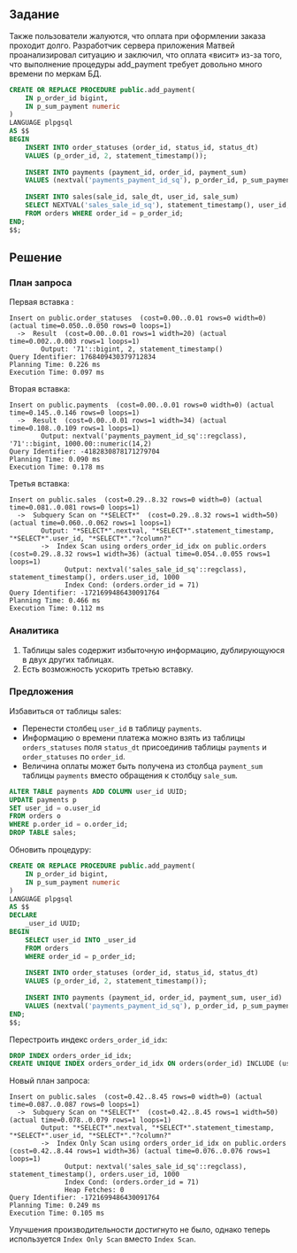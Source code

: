 ## Задание

Также пользователи жалуются, что оплата при оформлении заказа проходит долго.
Разработчик сервера приложения Матвей проанализировал ситуацию и заключил, что оплата «висит» из-за того, что выполнение процедуры add_payment требует довольно много времени по меркам БД. 

```sql
CREATE OR REPLACE PROCEDURE public.add_payment(
    IN p_order_id bigint,
    IN p_sum_payment numeric
)
LANGUAGE plpgsql
AS $$
BEGIN
    INSERT INTO order_statuses (order_id, status_id, status_dt)
    VALUES (p_order_id, 2, statement_timestamp());
    
    INSERT INTO payments (payment_id, order_id, payment_sum)
    VALUES (nextval('payments_payment_id_sq'), p_order_id, p_sum_payment);
    
    INSERT INTO sales(sale_id, sale_dt, user_id, sale_sum)
    SELECT NEXTVAL('sales_sale_id_sq'), statement_timestamp(), user_id, p_sum_payment
    FROM orders WHERE order_id = p_order_id;
END;
$$;
```
## Решение

### План запроса

Первая вставка :
```text
Insert on public.order_statuses  (cost=0.00..0.01 rows=0 width=0) (actual time=0.050..0.050 rows=0 loops=1)
  ->  Result  (cost=0.00..0.01 rows=1 width=20) (actual time=0.002..0.003 rows=1 loops=1)
        Output: '71'::bigint, 2, statement_timestamp()
Query Identifier: 1768409430379712834
Planning Time: 0.226 ms
Execution Time: 0.097 ms
```

Вторая вставка:
```text
Insert on public.payments  (cost=0.00..0.01 rows=0 width=0) (actual time=0.145..0.146 rows=0 loops=1)
  ->  Result  (cost=0.00..0.01 rows=1 width=34) (actual time=0.108..0.109 rows=1 loops=1)
        Output: nextval('payments_payment_id_sq'::regclass), '71'::bigint, 1000.00::numeric(14,2)
Query Identifier: -4182830878171279704
Planning Time: 0.090 ms
Execution Time: 0.178 ms
```

Третья вставка:
```text
Insert on public.sales  (cost=0.29..8.32 rows=0 width=0) (actual time=0.081..0.081 rows=0 loops=1)
  ->  Subquery Scan on "*SELECT*"  (cost=0.29..8.32 rows=1 width=50) (actual time=0.060..0.062 rows=1 loops=1)
        Output: "*SELECT*".nextval, "*SELECT*".statement_timestamp, "*SELECT*".user_id, "*SELECT*"."?column?"
        ->  Index Scan using orders_order_id_idx on public.orders  (cost=0.29..8.32 rows=1 width=36) (actual time=0.054..0.055 rows=1 loops=1)
              Output: nextval('sales_sale_id_sq'::regclass), statement_timestamp(), orders.user_id, 1000
              Index Cond: (orders.order_id = 71)
Query Identifier: -1721699486430091764
Planning Time: 0.466 ms
Execution Time: 0.112 ms
```

### Аналитика

1. Таблицы sales содержит избыточную информацию, дублирующуюся в двух других таблицах.
2. Есть возможность ускорить третью вставку.

### Предложения

Избавиться от таблицы sales:
- Перенести столбец `user_id` в таблицу `payments`.
- Информацию о времени платежа можно взять из таблицы `orders_statuses` поля `status_dt` присоединив таблицы `payments` и `order_statuses` по `order_id`.
- Величина оплаты может быть получена из столбца `payment_sum` таблицы `payments` вместо обращения к столбцу `sale_sum`.

```sql
ALTER TABLE payments ADD COLUMN user_id UUID;
UPDATE payments p
SET user_id = o.user_id
FROM orders o
WHERE p.order_id = o.order_id;
DROP TABLE sales;
```

Обновить процедуру:
```sql
CREATE OR REPLACE PROCEDURE public.add_payment(
    IN p_order_id bigint,
    IN p_sum_payment numeric
)
LANGUAGE plpgsql
AS $$
DECLARE
    _user_id UUID;
BEGIN
    SELECT user_id INTO _user_id 
    FROM orders 
    WHERE order_id = p_order_id;
    
    INSERT INTO order_statuses (order_id, status_id, status_dt)
    VALUES (p_order_id, 2, statement_timestamp());
    
    INSERT INTO payments (payment_id, order_id, payment_sum, user_id)
    VALUES (nextval('payments_payment_id_sq'), p_order_id, p_sum_payment, _user_id);
END;
$$;
```

Перестроить индекс `orders_order_id_idx`:
```sql
DROP INDEX orders_order_id_idx;
CREATE UNIQUE INDEX orders_order_id_idx ON orders(order_id) INCLUDE (user_id);
```

Новый план запроса:
```text
Insert on public.sales  (cost=0.42..8.45 rows=0 width=0) (actual time=0.087..0.087 rows=0 loops=1)
  ->  Subquery Scan on "*SELECT*"  (cost=0.42..8.45 rows=1 width=50) (actual time=0.078..0.079 rows=1 loops=1)
        Output: "*SELECT*".nextval, "*SELECT*".statement_timestamp, "*SELECT*".user_id, "*SELECT*"."?column?"
        ->  Index Only Scan using orders_order_id_idx on public.orders  (cost=0.42..8.44 rows=1 width=36) (actual time=0.076..0.076 rows=1 loops=1)
              Output: nextval('sales_sale_id_sq'::regclass), statement_timestamp(), orders.user_id, 1000
              Index Cond: (orders.order_id = 71)
              Heap Fetches: 0
Query Identifier: -1721699486430091764
Planning Time: 0.249 ms
Execution Time: 0.105 ms
```

Улучшения производительности достигнуто не было, однако теперь используется `Index Only Scan` вместо `Index Scan`.
